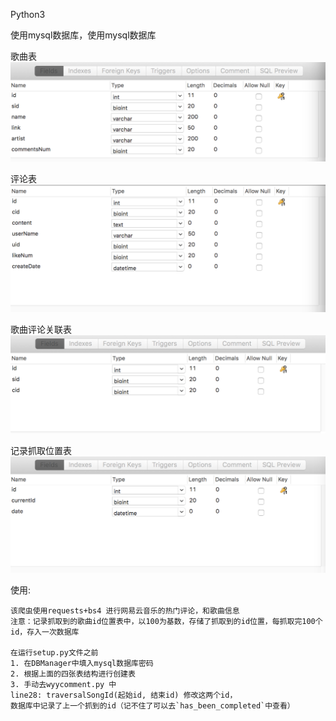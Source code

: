 
Python3

使用mysql数据库，使用mysql数据库

歌曲表
![歌曲表](https://github.com/JzwOnly/JCrawler_comments/blob/master/docs/Song.png)

评论表
![评论表](https://github.com/JzwOnly/JCrawler_comments/blob/master/docs/comment.png)

歌曲评论关联表
![歌曲评论关联表](https://github.com/JzwOnly/JCrawler_comments/blob/master/docs/Song_Comment.png)

记录抓取位置表
![记录抓取位置表](https://github.com/JzwOnly/JCrawler_comments/blob/master/docs/has_been_completed.png)

使用:

    该爬虫使用requests+bs4 进行网易云音乐的热门评论，和歌曲信息
    注意：记录抓取到的歌曲id位置表中，以100为基数，存储了抓取到的id位置，每抓取完100个id，存入一次数据库

    在运行setup.py文件之前
    1. 在DBManager中填入mysql数据库密码
    2. 根据上面的四张表结构进行创建表
    3. 手动去wyycomment.py 中
    line28: traversalSongId(起始id, 结束id) 修改这两个id，
    数据库中记录了上一个抓到的id（记不住了可以去`has_been_completed`中查看）
